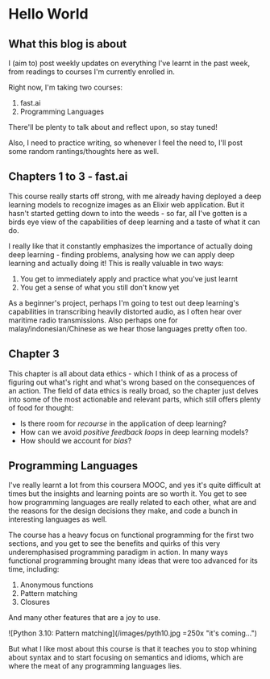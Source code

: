 # Hello World

## What this blog is about

I (aim to) post weekly updates on everything I've learnt in the past week, from readings to courses I'm currently enrolled in. 

Right now, I'm taking two courses:

1. fast.ai
2. Programming Languages

There'll be plenty to talk about and reflect upon, so stay tuned!

Also, I need to practice writing, so whenever I feel the need to, I'll post some random rantings/thoughts here as well.

## Chapters 1 to 3 - fast.ai

This course really starts off strong, with me already having deployed a deep learning models to recognize images as an Elixir web application. But it hasn't started getting down to into the weeds - so far, all I've gotten is a birds eye view of the capabilities of deep learning and a taste of what it can do.

I really like that it constantly emphasizes the importance of actually doing deep learning - finding problems, analysing how we can apply deep learning and actually doing it! This is really valuable in two ways:

1. You get to immediately apply and practice what you've just learnt 
2. You get a sense of what you still don't know yet

As a beginner's project, perhaps I'm going to test out deep learning's capabilities in transcribing heavily distorted audio, as I often hear over maritime radio transmissions. Also perhaps one for malay/indonesian/Chinese as we hear those languages pretty often too.

## Chapter 3

This chapter is all about data ethics - which I think of as a process of figuring out what's right and what's wrong based on the consequences of an action. The field of data ethics is really broad, so the chapter just delves into some of the most actionable and relevant parts, which still offers plenty of food for thought:

- Is there room for *recourse* in the application of deep learning?
- How can we avoid *positive feedback loops* in deep learning models?
- How should we account for *bias*?

## Programming Languages

I've really learnt a lot from this coursera MOOC, and yes it's quite difficult at times but the insights and learning points are so worth it. You get to see how programming languages are really related to each other, what are and the reasons for the design decisions they make, and code a bunch in interesting languages as well. 

The course has a heavy focus on functional programming for the first two sections, and you get to see the benefits and quirks of this very underemphasised programming paradigm in action. In many ways functional programming brought many ideas that were too advanced for its time, including:

1. Anonymous functions
2. Pattern matching
3. Closures

And many other features that are a joy to use. 

![Python 3.10: Pattern matching](/images/pyth10.jpg =250x "it's coming...")

But what I like most about this course is that it teaches you to stop whining about syntax and to start focusing on semantics and idioms, which are where the meat of any programming languages lies. 
